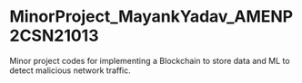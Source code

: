 # MinorProject_MayankYadav_AMENP2CSN21013
Minor project codes for implementing a Blockchain to store data and ML to detect malicious network traffic.
